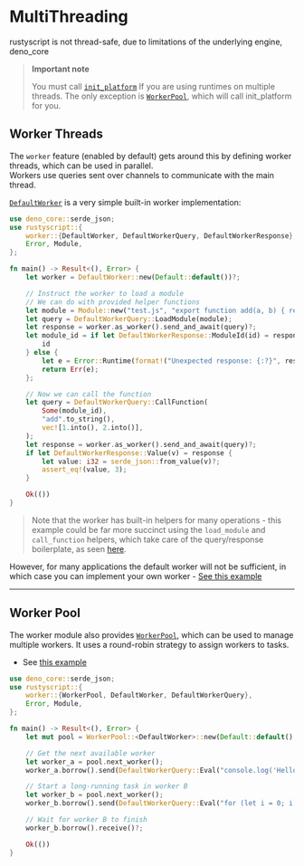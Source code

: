 # MultiThreading
rustyscript is not thread-safe, due to limitations of the underlying engine, deno_core

> <div class="warning">
>   <strong>Important note</strong>
>
>   You must call [`init_platform`](https://docs.rs/rustyscript/latest/rustyscript/fn.init_platform.html) If you are using runtimes on multiple threads.
>   The only exception is [`WorkerPool`](https://docs.rs/rustyscript/latest/rustyscript/worker/struct.WorkerPool.html), which will call init_platform for you.
> </div>

## Worker Threads

The `worker` feature (enabled by default) gets around this by defining worker threads, which can be used in parallel.  
Workers use queries sent over channels to communicate with the main thread.

[`DefaultWorker`](https://docs.rs/rustyscript/latest/rustyscript/worker/struct.DefaultWorker.html) is a very simple built-in worker implementation:

```rust
use deno_core::serde_json;
use rustyscript::{
    worker::{DefaultWorker, DefaultWorkerQuery, DefaultWorkerResponse},
    Error, Module,
};

fn main() -> Result<(), Error> {
    let worker = DefaultWorker::new(Default::default())?;

    // Instruct the worker to load a module
    // We can do with provided helper functions
    let module = Module::new("test.js", "export function add(a, b) { return a + b; }");
    let query = DefaultWorkerQuery::LoadModule(module);
    let response = worker.as_worker().send_and_await(query)?;
    let module_id = if let DefaultWorkerResponse::ModuleId(id) = response {
        id
    } else {
        let e = Error::Runtime(format!("Unexpected response: {:?}", response));
        return Err(e);
    };

    // Now we can call the function
    let query = DefaultWorkerQuery::CallFunction(
        Some(module_id),
        "add".to_string(),
        vec![1.into(), 2.into()],
    );
    let response = worker.as_worker().send_and_await(query)?;
    if let DefaultWorkerResponse::Value(v) = response {
        let value: i32 = serde_json::from_value(v)?;
        assert_eq!(value, 3);
    }

    Ok(())
}
```

> Note that the worker has built-in helpers for many operations - this example could be far more succinct using the `load_module` and `call_function` helpers,
> which take care of the query/response boilerplate, as seen [here](https://github.com/rscarson/rustyscript/blob/master/examples/default_threaded_worker.rs).

However, for many applications the default worker will not be sufficient, in which case you can implement your own worker - [See this example](https://github.com/rscarson/rustyscript/blob/master/examples/custom_threaded_worker.rs)

-----

## Worker Pool

The worker module also provides [`WorkerPool`](https://docs.rs/rustyscript/latest/rustyscript/worker/struct.WorkerPool.html), which can be used to manage multiple workers. It uses a round-robin strategy to assign workers to tasks.
- See [this example](https://github.com/rscarson/rustyscript/blob/master/examples/worker_pool.rs)

```rust
use deno_core::serde_json;
use rustyscript::{
    worker::{WorkerPool, DefaultWorker, DefaultWorkerQuery},
    Error, Module,
};

fn main() -> Result<(), Error> {
    let mut pool = WorkerPool::<DefaultWorker>::new(Default::default(), 4)?;

    // Get the next available worker
    let worker_a = pool.next_worker();
    worker_a.borrow().send(DefaultWorkerQuery::Eval("console.log('Hello from worker A!')".to_string()))?;

    // Start a long-running task in worker B
    let worker_b = pool.next_worker();
    worker_b.borrow().send(DefaultWorkerQuery::Eval("for (let i = 0; i < 10000000000; i++) {} ".to_string()))?;

    // Wait for worker B to finish
    worker_b.borrow().receive()?;

    Ok(())
}
```